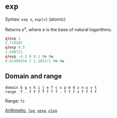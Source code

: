 # `exp`


Syntax: `exp x`, `exp[x]` (atomic)

Returns _e_<sup>x</sup>, where _e_ is the base of natural logarithms.
```q
q)exp 1
2.718282
q)exp 0.5
1.648721
q)exp -4.2 0 0.1 0n 0w
0.01499558 1 1.105171 0n 0w
```


## Domain and range
```
domain b g x h i j e f c s p m d z n u v t
range  f . f f f f f f f . f f f z f f f f
```
Range: `fz`

<i class="far fa-hand-point-right"></i> [Arithmetic](/ref/arithmetic), [`log`](/ref/log), [`xexp`](/ref/xexp), [`xlog`](/ref/xlog) 